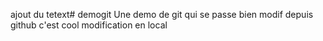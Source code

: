 ajout du tetext# demogit
Une demo de git qui se passe bien
modif depuis github c'est cool
modification en local
